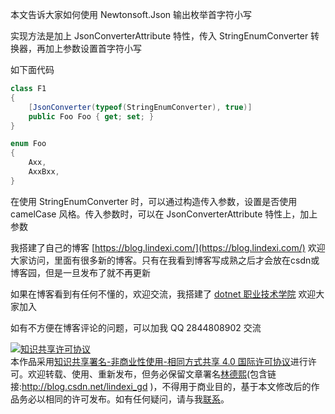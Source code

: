 
本文告诉大家如何使用 Newtonsoft.Json 输出枚举首字符小写

<!--more-->


<!-- CreateTime:2021/11/19 19:05:42 -->

<!-- 发布 -->

实现方法是加上 JsonConverterAttribute 特性，传入 StringEnumConverter 转换器，再加上参数设置首字符小写

如下面代码

```csharp
class F1
{
    [JsonConverter(typeof(StringEnumConverter), true)]
    public Foo Foo { get; set; }
}

enum Foo
{
    Axx,
    AxxBxx,
}
```

在使用 StringEnumConverter 时，可以通过构造传入参数，设置是否使用 camelCase 风格。传入参数时，可以在 JsonConverterAttribute 特性上，加上参数



我搭建了自己的博客 [https://blog.lindexi.com/](https://blog.lindexi.com/) 欢迎大家访问，里面有很多新的博客。只有在我看到博客写成熟之后才会放在csdn或博客园，但是一旦发布了就不再更新

如果在博客看到有任何不懂的，欢迎交流，我搭建了 [dotnet 职业技术学院](https://t.me/dotnet_campus) 欢迎大家加入

如有不方便在博客评论的问题，可以加我 QQ 2844808902 交流

<a rel="license" href="http://creativecommons.org/licenses/by-nc-sa/4.0/"><img alt="知识共享许可协议" style="border-width:0" src="https://licensebuttons.net/l/by-nc-sa/4.0/88x31.png" /></a><br />本作品采用<a rel="license" href="http://creativecommons.org/licenses/by-nc-sa/4.0/">知识共享署名-非商业性使用-相同方式共享 4.0 国际许可协议</a>进行许可。欢迎转载、使用、重新发布，但务必保留文章署名[林德熙](http://blog.csdn.net/lindexi_gd)(包含链接:http://blog.csdn.net/lindexi_gd )，不得用于商业目的，基于本文修改后的作品务必以相同的许可发布。如有任何疑问，请与我[联系](mailto:lindexi_gd@163.com)。